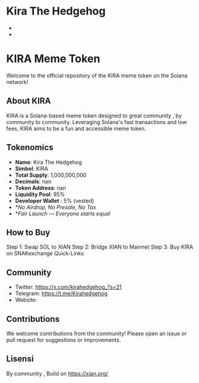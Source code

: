 # Kira The Hedgehog
-
-
# KIRA Meme Token
Welcome to the official repository of the KIRA meme token on the Solana network!


## About KIRA
KIRA is a Solana-based meme token designed to great community , by community to community. Leveraging Solana's fast transactions and low fees, KIRA aims to be a fun and accessible meme token.



## Tokenomics
- **Name**: Kira The Hedgehog
- **Simbol**: KIRA
- **Total Supply**: 1,000,000,000
- **Decimals**: nan
- **Token Address**: nan
- **Liquidity Pool**: 95%
- **Developer Wallet** : 5% (vested)
- **No Airdrop, No Presale, No Tax*
- **Fair Launch — Everyone starts equal*

## How to Buy

Step 1: Swap SOL to XIAN
Step 2: Bridge XIAN to Mainnet
Step 3: Buy KIRA on SNAKexchange Quick-Links



## Community

- Twitter: https://x.com/kirahedgehog_?s=21
- Telegram: https://t.me/Kirahedgehog
- Website: 

## Contributions
We welcome contributions from the community! Please open an issue or pull request for suggestions or improvements.



## Lisensi
By community , Build on https://xian.org/ 
